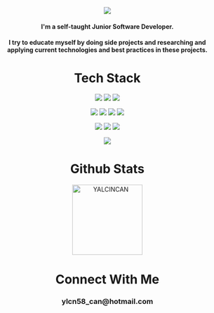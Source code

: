 <p align="center"><img src="https://readme-typing-svg.herokuapp.com?font=Source+Code+Pro&size=28&duration=6000&center=true&vCenter=true&width=700&lines=Hello+I'm+Yal%C3%A7%C4%B1n"></p>


<h4 align="center">I'm a self-taught Junior Software Developer.</h4>
<h4 align="center">I try to educate myself by doing side projects and researching and applying current technologies and best practices in these projects.</h4>


<h1 align="center">Tech Stack</h1>

<p align="center">
  <img src="https://img.shields.io/badge/C%23-239120?style=for-the-badge&logo=c-sharp&logoColor=white">
  <img src="https://img.shields.io/badge/JavaScript-323330?style=for-the-badge&logo=javascript&logoColor=F7DF1E">
  <img src="https://img.shields.io/badge/TypeScript-007ACC?style=for-the-badge&logo=typescript&logoColor=white">
</p>
<p align="center">
  <img src="https://img.shields.io/badge/.NET-512BD4?style=for-the-badge&logo=dotnet&logoColor=white">
  <img src="https://img.shields.io/badge/Vue.js-35495E?style=for-the-badge&logo=vuedotjs&logoColor=white">
  <img src="https://img.shields.io/badge/Quasar-1976D2?style=for-the-badge&logo=quasar&logoColor=white">
  <img src="https://img.shields.io/badge/Tailwind_CSS-38B2AC?style=for-the-badge&logo=tailwind-css&logoColor=white">
</p>
<p align="center">
  <img src="https://img.shields.io/badge/MsSQLServer-CC2927?style=for-the-badge&logo=microsoft%20sql%20server&logoColor=white">
  <img src="https://img.shields.io/badge/PostgreSQL-316192?style=for-the-badge&logo=postgresql&logoColor=white">
  <img src="https://img.shields.io/badge/redis-%23DD0031.svg?&style=for-the-badge&logo=redis&logoColor=white">
</p>

<p align="center">
    <img src="https://img.shields.io/badge/Docker-2CA5E0?style=for-the-badge&logo=docker&logoColor=white">   
</p>


<h1 align="center">Github Stats </h1>
<p align="center">
<img src="https://github-readme-stats.vercel.app/api/top-langs/?username=YALCINCAN&layout=compact&theme=tokyonight&count_private=true" alt="YALCINCAN" height="160" />
</p>

<h1 align="center">Connect With Me</h1>
<h3 align="center">ylcn58_can@hotmail.com</h3>

